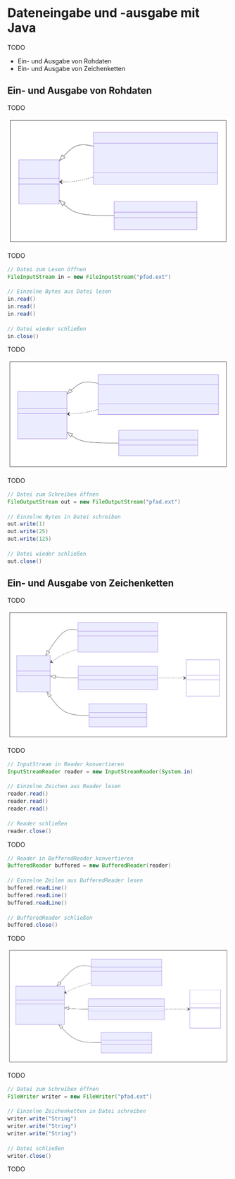# Dateneingabe und -ausgabe mit Java

TODO

* Ein- und Ausgabe von Rohdaten
* Ein- und Ausgabe von Zeichenketten

## Ein- und Ausgabe von Rohdaten

TODO

![](../Grafiken/IO/InputStream.svg)

TODO

```java
// Datei zum Lesen öffnen
FileInputStream in = new FileInputStream("pfad.ext")

// Einzelne Bytes aus Datei lesen
in.read()
in.read()
in.read()

// Datei wieder schließen
in.close()
```

TODO

![](../Grafiken/IO/OutputStream.svg)

TODO

```java
// Datei zum Schreiben öffnen
FileOutputStream out = new FileOutputStream("pfad.ext")

// Einzelne Bytes in Datei schreiben
out.write(1)
out.write(25)
out.write(125)

// Datei wieder schließen
out.close()
```

## Ein- und Ausgabe von Zeichenketten

TODO

![](../Grafiken/IO/Reader.svg)

TODO

```java
// InputStream in Reader konvertieren
InputStreamReader reader = new InputStreamReader(System.in)

// Einzelne Zeichen aus Reader lesen
reader.read()
reader.read()
reader.read()

// Reader schließen
reader.close()
```

TODO

```java
// Reader in BufferedReader konvertieren
BufferedReader buffered = new BufferedReader(reader)

// Einzelne Zeilen aus BufferedReader lesen
buffered.readLine()
buffered.readLine()
buffered.readLine()

// BufferedReader schließen
buffered.close()
```

TODO

![](../Grafiken/IO/Writer.svg)

TODO

```java
// Datei zum Schreiben öffnen
FileWriter writer = new FileWriter("pfad.ext")

// Einzelne Zeichenketten in Datei schreiben
writer.write("String")
writer.write("String")
writer.write("String")

// Datei schließen
writer.close()
```

TODO